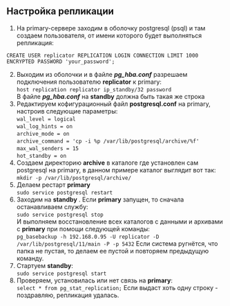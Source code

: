 ## Настройка репликации

 1. На primary-сервере заходим в оболочку postgresql (psql) и там создаем пользователя, от имени которого будет выполняться репликация:
```
CREATE USER replicator REPLICATION LOGIN CONNECTION LIMIT 1000 ENCRYPTED PASSWORD 'your_password';
```
 2. Выходим из оболочки и в файле  **_pg_hba.conf_** разрешаем подключения пользователю **replicator** к primary:<br>
`host replication replicator ip_standby/32 password`<br>
В файле  **_pg_hba.conf_** на **standby** должна быть такая же строка
 3. Редактируем кофигурационный файл  **postgresql.conf**  на primary, настроив следующие параметры:<br>
`wal_level = logical`<br>
`wal_log_hints = on`<br>
`archive_mode = on`<br>
`archive_command = 'cp -i %p /var/lib/postgresql/archive/%f'`<br>
`max_wal_senders = 15`<br>
`hot_standby = on`<br>
 4. Создаем директорию **archive** в каталоге где установлен сам postgresql на primary, в данном примере каталог выглядит вот так:<br>
`mkdir -p /var/lib/postgresql/archive/`
 5. Делаем рестарт **primary**<br>
`sudo service postgresql restart`
 6. Заходим на **standby** . Если **primary** запущен, то сначала останавливаем службу:<br>`sudo service postgresql stop`<br>И выполняем
 восстанoвлениe всех каталогов с данными и архивами с **primary** при
 помощи следующей команды:<br> 
`pg_basebackup -h 192.168.0.95 -U replicator -D /var/lib/postgresql/11/main -P -p 5432`
Eсли система ругнётся, что папка не пустая, то делаем ее пустой и повторяем предыдущую команду.
 7. Стартуем **standby**:<br> `sudo service postgresql start`
 8. Проверяем, установилась или нет связь на **primary**:<br>
`select * from pg_stat_replication;`
Если выдаст хоть одну строку - поздравляю, репликация удалась.
